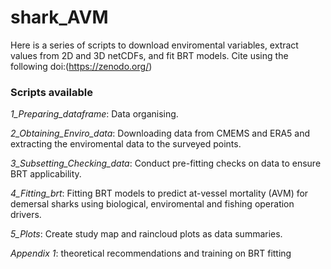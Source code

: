 # shark_AVM
Here is a series of scripts to download enviromental variables, extract values from 2D and 3D netCDFs, and fit BRT models.
Cite using the following doi:(https://zenodo.org/)

### Scripts available
*1_Preparing_dataframe*: Data organising.

*2_Obtaining_Enviro_data*: Downloading data from CMEMS and ERA5 and extracting the enviromental data to the surveyed points.

*3_Subsetting_Checking_data*: Conduct pre-fitting checks on data to ensure BRT applicability.

*4_Fitting_brt*: Fitting BRT models to predict at-vessel mortality (AVM) for demersal sharks using biological, enviromental and fishing operation drivers.

*5_Plots*: Create study map and raincloud plots as data summaries. 

*Appendix 1*: theoretical recommendations and training on BRT fitting
